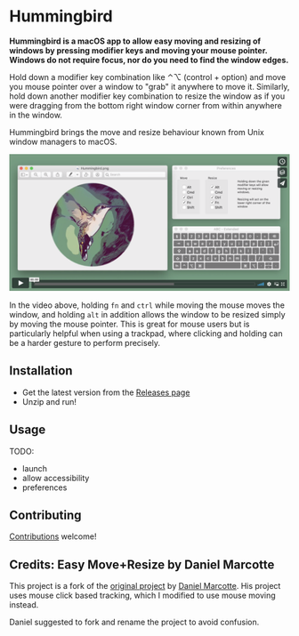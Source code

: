 # Hummingbird

**Hummingbird is a macOS app to allow easy moving and resizing of windows by pressing modifier keys and moving your mouse pointer. Windows do not require focus, nor do you need to find the window edges.**

Hold down a modifier key combination like ⌃⌥ (control + option) and move you mouse pointer over a window to "grab" it anywhere to move it. Similarly, hold down another modifier key combination to resize the window as if you were dragging from the bottom right window corner from within anywhere in the window.

Hummingbird brings the move and resize behaviour known from Unix window managers to macOS.

[![Watch the video](assets/video-still.png)](https://vimeo.com/301631645)

In the video above, holding `fn` and `ctrl` while moving the mouse moves the window, and holding `alt` in addition allows the window to be resized simply by moving the mouse pointer. This is great for mouse users but is particularly helpful when using a trackpad, where clicking and holding can be a harder gesture to perform precisely.

## Installation

* Get the latest version from the [Releases page](https://github.com/finestructure/Hummingbird/releases)
* Unzip and run!

## Usage

TODO:

- launch
- allow accessibility
- preferences

## Contributing

[Contributions](contributing.md) welcome!

## Credits: Easy Move+Resize by Daniel Marcotte

This project is a fork of the [original project](https://github.com/dmarcotte/easy-move-resize/releases) by [Daniel Marcotte](https://github.com/dmarcotte). His project uses mouse click based tracking, which I modified to use mouse moving instead.

Daniel suggested to fork and rename the project to avoid confusion.
